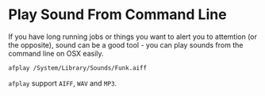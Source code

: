 # Play Sound From Command Line

If you have long running jobs or things you want to alert you to attemtion (or the opposite), sound can be a good tool - you can play sounds from the command line on OSX easily.

```bash
afplay /System/Library/Sounds/Funk.aiff
```

`afplay` support `AIFF`, `WAV` and `MP3`.
